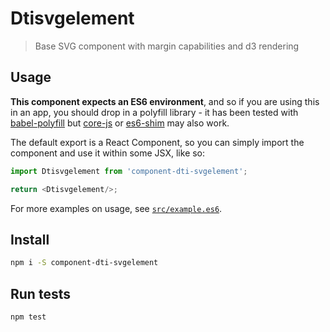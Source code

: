 
# Dtisvgelement
> Base SVG component with margin capabilities and d3 rendering

## Usage

**This component expects an ES6 environment**, and so if you are using this in an app,
you should drop in a polyfill library - it has been tested with [babel-polyfill] but
[core-js] or [es6-shim] may also work.

[babel-polyfill]: https://babeljs.io/docs/usage/polyfill/
[core-js]: https://www.npmjs.com/package/core-js
[es6-shim]: https://www.npmjs.com/package/es6-shim

The default export is a React Component, so you can simply import the component and use
it within some JSX, like so:

```js
import Dtisvgelement from 'component-dti-svgelement';

return <Dtisvgelement/>;
```

For more examples on usage, see [`src/example.es6`](./src/example.es6).

## Install

```bash
npm i -S component-dti-svgelement
```

## Run tests

```bash
npm test
```

